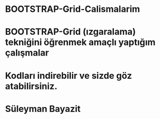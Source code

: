 # BOOTSTRAP-Grid-Calismalarim
# BOOTSTRAP-Grid (ızgaralama) tekniğini öğrenmek amaçlı yaptığım çalışmalar
# Kodları indirebilir ve sizde göz atabilirsiniz.
# Süleyman Bayazit
